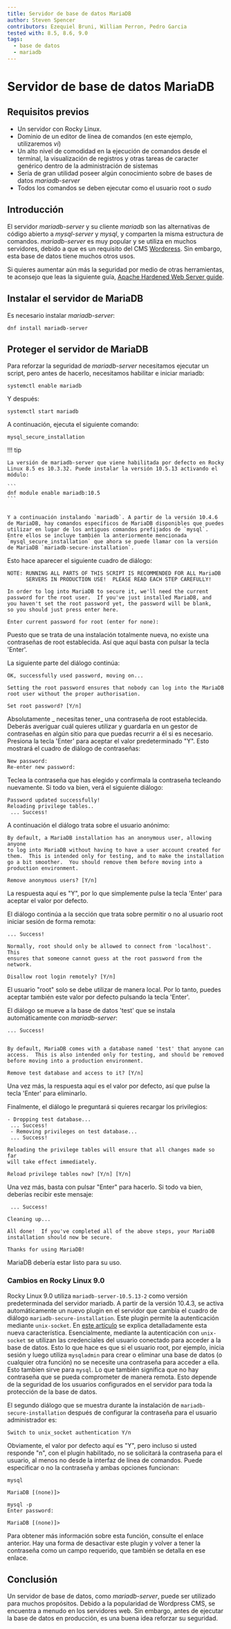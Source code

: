 ```yaml
---
title: Servidor de base de datos MariaDB
author: Steven Spencer
contributors: Ezequiel Bruni, William Perron, Pedro Garcia
tested with: 8.5, 8.6, 9.0
tags:
  - base de datos
  - mariadb
---
```


# Servidor de base de datos MariaDB

## Requisitos previos

* Un servidor con Rocky Linux.
* Dominio de un editor de línea de comandos (en este ejemplo, utilizaremos _vi_)
* Un alto nivel de comodidad en la ejecución de comandos desde el terminal, la visualización de registros y otras tareas de caracter genérico dentro de la administración de sistemas
* Sería de gran utilidad poseer algún conocimiento sobre de bases de datos _mariadb-server_
* Todos los comandos se deben ejecutar como el usuario root o _sudo_

## Introducción

El servidor _mariadb-server_ y su cliente _mariadb_ son las alternativas de código abierto a _mysql-server_ y _mysql_, y comparten la misma estructura de comandos. _mariadb-server_ es muy popular y se utiliza en muchos servidores, debido a que es un requisito del CMS [Wordpress](https://es.wordpress.org/). Sin embargo, esta base de datos tiene muchos otros usos.

Si quieres aumentar aún más la seguridad por medio de otras herramientas, te aconsejo que leas la siguiente guía, [Apache Hardened Web Server guide](../web/apache_hardened_webserver/index.md).

## Instalar el servidor de MariaDB

Es necesario instalar _mariadb-server_:

`dnf install mariadb-server`

## Proteger el servidor de MariaDB

Para reforzar la seguridad de _mariadb-server_ necesitamos ejecutar un script, pero antes de hacerlo, necesitamos habilitar e iniciar mariadb:

`systemctl enable mariadb`

Y después:

`systemctl start mariadb`

A continuación, ejecuta el siguiente comando:

`mysql_secure_installation`

!!! tip

    La versión de mariadb-server que viene habilitada por defecto en Rocky Linux 8.5 es 10.3.32. Puede instalar la versión 10.5.13 activando el módulo:

    ```
    dnf module enable mariadb:10.5
    ```


    Y a continuación instalando `mariadb`. A partir de la versión 10.4.6 de MariaDB, hay comandos específicos de MariaDB disponibles que puedes utilizar en lugar de los antiguos comandos prefijados de `mysql`. Entre ellos se incluye también la anteriormente mencionada `mysql_secure_installation` que ahora se puede llamar con la versión de MariaDB `mariadb-secure-installation`.

Esto hace aparecer el siguiente cuadro de diálogo:

```
NOTE: RUNNING ALL PARTS OF THIS SCRIPT IS RECOMMENDED FOR ALL MariaDB
      SERVERS IN PRODUCTION USE!  PLEASE READ EACH STEP CAREFULLY!

In order to log into MariaDB to secure it, we'll need the current
password for the root user.  If you've just installed MariaDB, and
you haven't set the root password yet, the password will be blank,
so you should just press enter here.

Enter current password for root (enter for none):
```

Puesto que se trata de una instalación totalmente nueva, no existe una contraseñas de root establecida. Así que aquí basta con pulsar la tecla 'Enter'.

La siguiente parte del diálogo continúa:

```
OK, successfully used password, moving on...

Setting the root password ensures that nobody can log into the MariaDB
root user without the proper authorisation.

Set root password? [Y/n]
```

Absolutamente _ necesitas tener_ una contraseña de root establecida. Deberás averiguar cuál quieres utilizar y guardarla en un gestor de contraseñas en algún sitio para que puedas recurrir a él si es necesario. Presiona la tecla 'Enter' para aceptar el valor predeterminado "Y". Esto mostrará el cuadro de diálogo de contraseñas:

```
New password:
Re-enter new password:
```

Teclea la contraseña que has elegido y confirmala la contraseña tecleando nuevamente. Si todo va bien, verá el siguiente diálogo:

```
Password updated successfully!
Reloading privilege tables..
 ... Success!
```

A continuación el diálogo trata sobre el usuario anónimo:

```
By default, a MariaDB installation has an anonymous user, allowing anyone
to log into MariaDB without having to have a user account created for
them.  This is intended only for testing, and to make the installation
go a bit smoother.  You should remove them before moving into a
production environment.

Remove anonymous users? [Y/n]
```

La respuesta aquí es "Y", por lo que simplemente pulse la tecla 'Enter' para aceptar el valor por defecto.

El diálogo continúa a la sección que trata sobre permitir o no al usuario root iniciar sesión de forma remota:

```
... Success!

Normally, root should only be allowed to connect from 'localhost'.  This
ensures that someone cannot guess at the root password from the network.

Disallow root login remotely? [Y/n]
```

El usuario "root" solo se debe utilizar de manera local. Por lo tanto, puedes aceptar también este valor por defecto pulsando la tecla 'Enter'.

El diálogo se mueve a la base de datos 'test' que se instala automáticamente con _mariadb-server_:

```
... Success!


By default, MariaDB comes with a database named 'test' that anyone can
access.  This is also intended only for testing, and should be removed
before moving into a production environment.

Remove test database and access to it? [Y/n]
```

Una vez más, la respuesta aquí es el valor por defecto, así que pulse la tecla 'Enter' para eliminarlo.

Finalmente, el diálogo le preguntará si quieres recargar los privilegios:

```
- Dropping test database...
 ... Success!
 - Removing privileges on test database...
 ... Success!

Reloading the privilege tables will ensure that all changes made so far
will take effect immediately.

Reload privilege tables now? [Y/n] [Y/n]
```

Una vez más, basta con pulsar "Enter" para hacerlo. Si todo va bien, deberías recibir este mensaje:

```
 ... Success!

Cleaning up...

All done!  If you've completed all of the above steps, your MariaDB
installation should now be secure.

Thanks for using MariaDB!
```

MariaDB debería estar listo para su uso.

### Cambios en Rocky Linux 9.0

Rocky Linux 9.0 utiliza `mariadb-server-10.5.13-2` como versión predeterminada del servidor mariadb. A partir de la versión 10.4.3, se activa automáticamente un nuevo plugin en el servidor que cambia el cuadro de diálogo `mariadb-secure-installation`. Este plugin permite la autenticación mediante `unix-socket`. En [este artículo](https://mariadb.com/kb/en/authentication-plugin-unix-socket/) se explica detalladamente esta nueva característica. Esencialmente, mediante la autenticación con `unix-socket` se utilizan las credenciales del usuario conectado para acceder a la base de datos. Esto lo que hace es que si el usuario root, por ejemplo, inicia sesión y luego utiliza `mysqladmin` para crear o eliminar una base de datos (o cualquier otra función) no se necesite una contraseña para acceder a ella. Esto tambien sirve para `mysql`. Lo que también significa que no hay contraseña que se pueda comprometer de manera remota. Esto depende de la seguridad de los usuarios configurados en el servidor para toda la protección de la base de datos.

El segundo diálogo que se muestra durante la instalación de `mariadb-secure-installation` después de configurar la contraseña para el usuario administrador es:

```
Switch to unix_socket authentication Y/n
```

Obviamente, el valor por defecto aquí es "Y", pero incluso si usted responde "n", con el plugin habilitado, no se solicitará la contraseña para el usuario, al menos no desde la interfaz de línea de comandos. Puede especificar o no la contraseña y ambas opciones funcionan:

```
mysql

MariaDB [(none)]>
```

```
mysql -p
Enter password:

MariaDB [(none)]>
```

Para obtener más información sobre esta función, consulte el enlace anterior. Hay una forma de desactivar este plugin y volver a tener la contraseña como un campo requerido, que también se detalla en ese enlace.

## Conclusión

Un servidor de base de datos, como _mariadb-server_, puede ser utilizado para muchos propósitos. Debido a la popularidad de Wordpress CMS, se encuentra a menudo en los servidores web. Sin embargo, antes de ejecutar la base de datos en producción, es una buena idea reforzar su seguridad.
